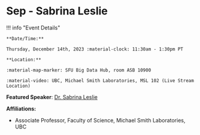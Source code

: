 # Sep - Sabrina Leslie

!!! info "Event Details"

    **Date/Time:**

    Thursday, December 14th, 2023 :material-clock: 11:30am - 1:30pm PT

    **Location:**

    :material-map-marker: SFU Big Data Hub, room ASB 10900

    :material-video: UBC, Michael Smith Laboratories, MSL 102 (Live Stream Location)

<!-- **RSVP:**

If you are interested in attending this seminar *in person*, please fill out [the RSVP form].

**Zoom Meeting:**

<URL PENDING>
<br>Meeting ID: <PENDING>
<br>Password: <PENDING>
<br>Dial by your location <PENDING>
<br>Find your local number: <PENDING> -->

**Featured Speaker**: [Dr. Sabrina Leslie](https://leslielab.msl.ubc.ca/sabrina-leslie/)

**Affiliations:**

- Associate Professor, Faculty of Science, Michael Smith Laboratories, UBC

<!-- **Talk Title:** TBA

**Abstract:**

TBA

**Bio:**

TBA

---

**Trainee Speaker:** TBA

**Affiliation:** TBA

**Talk Title**: TBA -->
